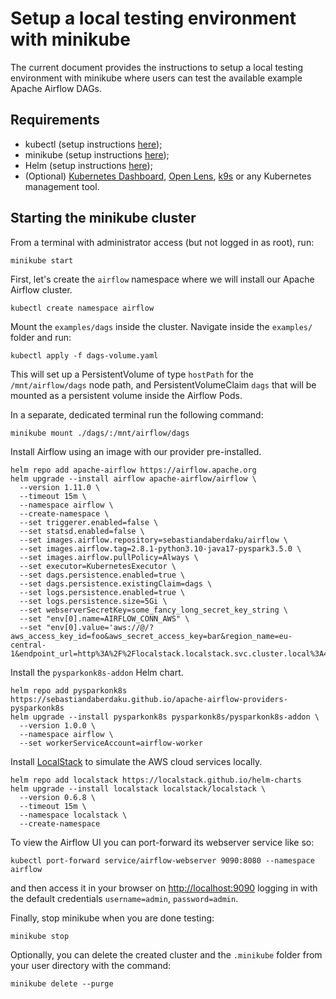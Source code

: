 # Setup a local testing environment with minikube
The current document provides the instructions to setup a local testing environment with minikube where users can test
the available example Apache Airflow DAGs.

## Requirements
* kubectl (setup instructions [here](https://kubernetes.io/docs/tasks/tools/));
* minikube (setup instructions [here](https://minikube.sigs.k8s.io/docs/start/));
* Helm (setup instructions [here](https://github.com/helm/helm#install));
* (Optional) [Kubernetes Dashboard](https://minikube.sigs.k8s.io/docs/handbook/dashboard/), [Open Lens](https://flathub.org/it/apps/dev.k8slens.OpenLens), [k9s](https://k9scli.io/) or any Kubernetes management tool.

## Starting the minikube cluster

From a terminal with administrator access (but not logged in as root), run:
```shell
minikube start
```

First, let's create the `airflow` namespace where we will install our Apache Airflow cluster.
```shell
kubectl create namespace airflow
```

Mount the `examples/dags` inside the cluster. Navigate inside the `examples/` folder and run:
```shell
kubectl apply -f dags-volume.yaml
```
This will set up a PersistentVolume of type `hostPath` for the `/mnt/airflow/dags` node path, and PersistentVolumeClaim
`dags` that will be mounted as a persistent volume inside the Airflow Pods.

In a separate, dedicated terminal run the following command:
```shell
minikube mount ./dags/:/mnt/airflow/dags
```

Install Airflow using an image with our provider pre-installed.
```shell
helm repo add apache-airflow https://airflow.apache.org
helm upgrade --install airflow apache-airflow/airflow \
  --version 1.11.0 \
  --timeout 15m \
  --namespace airflow \
  --create-namespace \
  --set triggerer.enabled=false \
  --set statsd.enabled=false \
  --set images.airflow.repository=sebastiandaberdaku/airflow \
  --set images.airflow.tag=2.8.1-python3.10-java17-pyspark3.5.0 \
  --set images.airflow.pullPolicy=Always \
  --set executor=KubernetesExecutor \
  --set dags.persistence.enabled=true \
  --set dags.persistence.existingClaim=dags \
  --set logs.persistence.enabled=true \
  --set logs.persistence.size=5Gi \
  --set webserverSecretKey=some_fancy_long_secret_key_string \
  --set "env[0].name=AIRFLOW_CONN_AWS" \
  --set "env[0].value='aws://@/?aws_access_key_id=foo&aws_secret_access_key=bar&region_name=eu-central-1&endpoint_url=http%3A%2F%2Flocalstack.localstack.svc.cluster.local%3A4566&verify=False'"
```

Install the `pysparkonk8s-addon` Helm chart.
```shell
helm repo add pysparkonk8s https://sebastiandaberdaku.github.io/apache-airflow-providers-pysparkonk8s
helm upgrade --install pysparkonk8s pysparkonk8s/pysparkonk8s-addon \
  --version 1.0.0 \
  --namespace airflow \
  --set workerServiceAccount=airflow-worker
```

Install [LocalStack](https://docs.localstack.cloud/overview/) to simulate the AWS cloud services locally.

```shell
helm repo add localstack https://localstack.github.io/helm-charts
helm upgrade --install localstack localstack/localstack \
  --version 0.6.8 \
  --timeout 15m \
  --namespace localstack \
  --create-namespace 
```

To view the Airflow UI you can port-forward its webserver service like so:
```shell
kubectl port-forward service/airflow-webserver 9090:8080 --namespace airflow
```
and then access it in your browser on [http://localhost:9090](http://localhost:9090) logging in with the default credentials `username=admin`, 
`password=admin`.

Finally, stop minikube when you are done testing:
```shell
minikube stop
```

Optionally, you can delete the created cluster and the `.minikube` folder from your user directory with the command:
```shell
minikube delete --purge
```